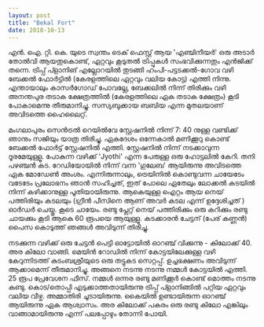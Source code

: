 ```yaml
---
layout: post
title: "Bekal Fort"
date: 2018-10-13
---
```


എൻ. ഐ. റ്റി. കെ. യുടെ സ്വന്തം ടെക് ഫെസ്റ്റ് ആയ 'എഞ്ചിനീയർ' ഒരു അടാർ തോൽവി ആയതുകൊണ്ട്, ഏറ്റവും കൂടുതൽ ട്രിപ്പുകൾ സംഭവിക്കുന്നതും എൻജിക്ക് തന്നെ. ട്രിപ്പ് പ്ളാനിങ് എല്ലോറയിൽ തുടങ്ങി ഹംപി-പട്ടടക്കൽ-ഗോവ വഴി ബേക്കൽ ഫോർട്ടിൽ (കേരളത്തിലെ ഏറ്റവും വലിയ കോട്ട) എത്തി നിന്നു. എന്തായാലും കാസർഗോഡ് പോവല്ലേ, ബേക്കലിൽ നിന്ന് തിരിക്കും വഴി അനന്തപുര തടാക ക്ഷേത്രത്തിൽ (കേരളത്തിലെ ഏക തടാക ക്ഷേത്രം) കൂടി പോകാമെന്നു തീരുമാനിച്ചു. സസ്യബുക്കായ ബബിയ എന്ന മുതലയാണ് അവിടത്തെ ഹൈലൈറ്റ്. 

മംഗലാപുരം സെൻട്രൽ റെയിൽവേ സ്റ്റേഷനിൽ നിന്ന് 7: 40 നുള്ള വണ്ടിക്ക് ഞാനും സജിയും യാത്ര തിരിച്ചു. ഏകദേശം ഒന്നേകാൽ മണിക്കൂറു കൊണ്ട് ബേക്കൽ ഫോർട്ട് സ്റ്റേഷനിൽ എത്തി. സ്റ്റേഷനിൽ നിന്ന് നടക്കാവുന്ന ദൂരമേയുള്ളൂ. പോകുന്ന വഴിക്ക് 'Jyothi' എന്ന പേരുള്ള ഒരു ഹോട്ടലിൽ കേറി. തനി പഴഞ്ചൻ കട. റേഡിയോയിൽ നിന്ന് വന്ന 'ഗുലേബ' ആയിരുന്നു അവിടത്തെ ഏക മോഡേൺ അംശം. എന്നിരുന്നാലും, ട്രെയിനിൽ കൊണ്ടുവന്ന ചായേടേം വടേടേം പ്രലോഭനം ഞാൻ സഹിച്ചത്, ഇത് പോലെ ഏതേലും ലോക്കൽ കടയിൽ നിന്ന് കഴിക്കാനുള്ള പൂതിയായിരുന്നു.  ആകെയുള്ള ഐറ്റം ആയ നെയ് പത്തിരിയും കടലയും (ഗ്രീൻ പീസിനെ ആണ് അവർ കടല എന്ന് ഉദ്ദേശിച്ചത് ) ഓർഡർ ചെയ്തു. കൂടെ ചായേം. രണ്ടു പ്ലേറ്റ് നെയ് പത്തിരിക്കും ഒരു കറിക്കും രണ്ടു ചായക്കും കൂടി ആകെ 60 രൂപയെ ആയുള്ളൂ. കടക്കാരൻ ചേട്ടന് (പേര് കണ്ണൻ) പൈസ കൊടുത്ത് ഞങ്ങൾ അവിടുന്ന് തിരിച്ചു.

നടക്കുന്ന വഴിക്ക് ഒരു ചേട്ടൻ പെട്ടി ഓട്ടോയിൽ ഓറഞ്ച് വിക്കുന്നു - കിലോക്ക് 40. അര കിലോ വാങ്ങി. മെയിൻ റോഡിൽ നിന്ന് കോട്ടയിലേക്കുള്ള വഴി കേറുന്നിടത്ത് കുടംബശ്രീയുടെ ഒരു തട്ടുകട സെറ്റപ്പ്. ഉച്ചഭക്ഷണം അവിടുന്ന് ആക്കാമെന്ന് തീരുമാനിച്ചു. അങ്ങനെ നടന്നു നടന്നു നമ്മൾ കോട്ടയിൽ എത്തി. 25 രൂപ പ്രേവേശന ഫീസ്. നമ്മൾ ഒന്നര രണ്ടു മണിക്കൂർ കൊണ്ട് മൊത്തം നടന്നു കണ്ടു. കൊട/തൊപ്പി എടുക്കാത്തതായിരുന്നു ട്രിപ്പ് പ്ളാനിങ്ങിൽ പറ്റിയ ഏറ്റവും വലിയ വീഴ്ച. അമ്മാതിരി ചൂടായിരുന്നു. കൈയിൽ ഉണ്ടായിരുന്ന ഓറഞ്ച് ആയിരുന്നു ഏക ആശ്വാസം. അര കിലോക്ക് പകരം ഒരു രണ്ടു കിലോ എങ്കിലും വാങ്ങാമായിരുന്നു എന്ന് പലപ്പോഴും തോന്നി പോയി.
